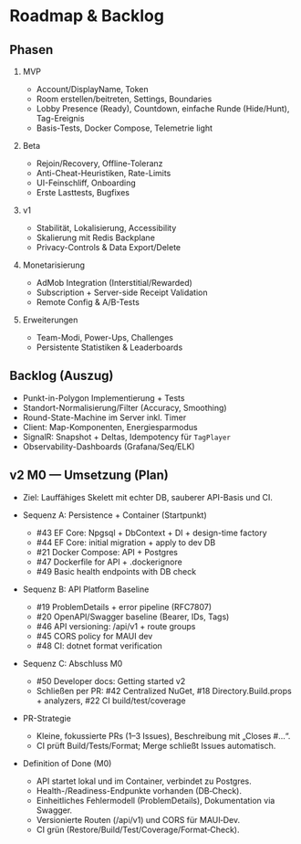 # Roadmap & Backlog

## Phasen
1) MVP
   - Account/DisplayName, Token
   - Room erstellen/beitreten, Settings, Boundaries
   - Lobby Presence (Ready), Countdown, einfache Runde (Hide/Hunt), Tag-Ereignis
   - Basis-Tests, Docker Compose, Telemetrie light

2) Beta
   - Rejoin/Recovery, Offline-Toleranz
   - Anti-Cheat-Heuristiken, Rate-Limits
   - UI-Feinschliff, Onboarding
   - Erste Lasttests, Bugfixes

3) v1
   - Stabilität, Lokalisierung, Accessibility
   - Skalierung mit Redis Backplane
   - Privacy-Controls & Data Export/Delete

4) Monetarisierung
   - AdMob Integration (Interstitial/Rewarded)
   - Subscription + Server-side Receipt Validation
   - Remote Config & A/B-Tests

5) Erweiterungen
   - Team-Modi, Power-Ups, Challenges
   - Persistente Statistiken & Leaderboards

## Backlog (Auszug)
- Punkt-in-Polygon Implementierung + Tests
- Standort-Normalisierung/Filter (Accuracy, Smoothing)
- Round-State-Machine im Server inkl. Timer
- Client: Map-Komponenten, Energiesparmodus
- SignalR: Snapshot + Deltas, Idempotency für `TagPlayer`
- Observability-Dashboards (Grafana/Seq/ELK)

## v2 M0 — Umsetzung (Plan)
- Ziel: Lauffähiges Skelett mit echter DB, sauberer API-Basis und CI.

- Sequenz A: Persistence + Container (Startpunkt)
  - #43 EF Core: Npgsql + DbContext + DI + design-time factory
  - #44 EF Core: initial migration + apply to dev DB
  - #21 Docker Compose: API + Postgres
  - #47 Dockerfile for API + .dockerignore
  - #49 Basic health endpoints with DB check

- Sequenz B: API Platform Baseline
  - #19 ProblemDetails + error pipeline (RFC7807)
  - #20 OpenAPI/Swagger baseline (Bearer, IDs, Tags)
  - #46 API versioning: /api/v1 + route groups
  - #45 CORS policy for MAUI dev
  - #48 CI: dotnet format verification

- Sequenz C: Abschluss M0
  - #50 Developer docs: Getting started v2
  - Schließen per PR: #42 Centralized NuGet, #18 Directory.Build.props + analyzers, #22 CI build/test/coverage

- PR-Strategie
  - Kleine, fokussierte PRs (1–3 Issues), Beschreibung mit „Closes #…“.
  - CI prüft Build/Tests/Format; Merge schließt Issues automatisch.

- Definition of Done (M0)
  - API startet lokal und im Container, verbindet zu Postgres.
  - Health-/Readiness-Endpunkte vorhanden (DB‑Check).
  - Einheitliches Fehlermodell (ProblemDetails), Dokumentation via Swagger.
  - Versionierte Routen (/api/v1) und CORS für MAUI‑Dev.
  - CI grün (Restore/Build/Test/Coverage/Format‑Check).
